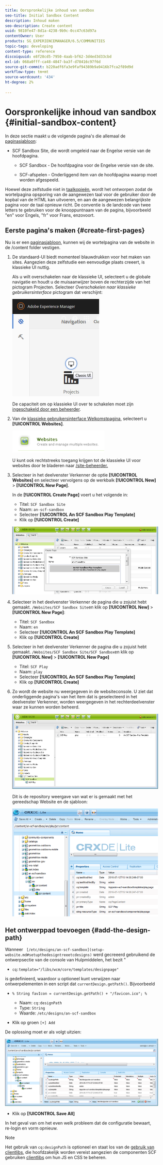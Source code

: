 ```yaml
---
title: Oorspronkelijke inhoud van sandbox
seo-title: Initial Sandbox Content
description: Inhoud maken
seo-description: Create content
uuid: 9810fe47-8d1a-4238-9b9c-0cc47c63d97a
contentOwner: User
products: SG_EXPERIENCEMANAGER/6.5/COMMUNITIES
topic-tags: developing
content-type: reference
discoiquuid: e8f28cd5-7950-4aab-bf62-3d4ed3d33cbd
exl-id: 068a0fff-ca48-4847-ba3f-d78416c97f6d
source-git-commit: b220adf6fa3e9faf94389b9a9416b7fca2f89d9d
workflow-type: tm+mt
source-wordcount: '434'
ht-degree: 2%

---
```


# Oorspronkelijke inhoud van sandbox {#initial-sandbox-content}

In deze sectie maakt u de volgende pagina&#39;s die allemaal de [paginasjabloon](initial-app.md#createthepagetemplate):

* SCF Sandbox Site, die wordt omgeleid naar de Engelse versie van de hoofdpagina.

   * SCF Sandbox - De hoofdpagina voor de Engelse versie van de site.

   * SCF-afspelen - Onderliggend item van de hoofdpagina waarop moet worden afgespeeld.

Hoewel deze zelfstudie niet in [taalkopieën](../../help/sites-administering/tc-prep.md), wordt het ontworpen zodat de wortelpagina opsporing van de aangewezen taal voor de gebruiker door de kopbal van de HTML kan uitvoeren, en aan de aangewezen belangrijkste pagina voor de taal opnieuw richt. De conventie is de landcode van twee letters te gebruiken voor de knooppuntnaam van de pagina, bijvoorbeeld &quot;en&quot; voor Engels, &quot;fr&quot; voor Frans, enzovoort.

## Eerste pagina&#39;s maken {#create-first-pages}

Nu is er een [paginasjabloon](initial-app.md#createthepagetemplate), kunnen wij de wortelpagina van de website in de /content folder vestigen.

1. De standaard-UI biedt momenteel blauwdrukken voor het maken van sites. Aangezien deze zelfstudie een eenvoudige plaats creeert, is klassieke UI nuttig.

   Als u wilt overschakelen naar de klassieke UI, selecteert u de globale navigatie en houdt u de muisaanwijzer boven de rechterzijde van het pictogram Projecten. Selecteer *Overschakelen naar klassieke gebruikersinterface* pictogram dat verschijnt:

   ![classic-ui](assets/classic-ui.png)

   De capaciteit om op klassieke UI over te schakelen moet zijn [ingeschakeld door een beheerder](../../help/sites-administering/enable-classic-ui.md).

1. Van de [klassieke gebruikersinterface Welkomstpagina](http://localhost:4502/welcome.html), selecteert u **[!UICONTROL Websites]**.

   ![classic-ui-website](assets/classic-ui-website.png)

   U kunt ook rechtstreeks toegang krijgen tot de klassieke UI voor websites door te bladeren naar [/site-beheerder.](http://localhost:4502/siteadmin)

1. Selecteer in het deelvenster Verkenner de optie **[!UICONTROL Websites]** en selecteer vervolgens op de werkbalk **[!UICONTROL New]** > **[!UICONTROL New Page]**.

   In de **[!UICONTROL Create Page]** voert u het volgende in:

   * Titel: `SCF Sandbox Site`
   * Naam: `an-scf-sandbox`
   * Selecteer **[!UICONTROL An SCF Sandbox Play Template]**
   * Klik op **[!UICONTROL Create]**

   ![classic-ui-create-page](assets/classic-ui-create-page.png)

1. Selecteer in het deelvenster Verkenner de pagina die u zojuist hebt gemaakt. `/Websites/SCF Sandbox Site`en klik op **[!UICONTROL New]** > **[!UICONTROL New Page]**:

   * Titel: `SCF Sandbox`
   * Naam: `en`
   * Selecteer **[!UICONTROL An SCF Sandbox Play Template]**
   * Klik op **[!UICONTROL Create]**

1. Selecteer in het deelvenster Verkenner de pagina die u zojuist hebt gemaakt. `/Websites/SCF Sandbox Site/SCF Sandbox`en klik op **[!UICONTROL New]** > **[!UICONTROL New Page]**

   * Titel: `SCF Play`
   * Naam: `play`
   * Selecteer **[!UICONTROL An SCF Sandbox Play Template]**
   * Klik op **[!UICONTROL Create]**

1. Zo wordt de website nu weergegeven in de websiteconsole. U ziet dat onderliggende pagina&#39;s van het item dat is geselecteerd in het deelvenster Verkenner, worden weergegeven in het rechterdeelvenster waar ze kunnen worden beheerd.

   ![classic-ui-website-page](assets/classic-ui-website-page.png)

   Dit is de repository weergave van wat er is gemaakt met het gereedschap Website en de sjabloon:

   ![classic-ui-repository-view](assets/classic-ui-repository-view.png)

## Het ontwerppad toevoegen {#add-the-design-path}

Wanneer ` [/etc/designs/an-scf-sandbox](setup-website.md#setupthedesigntreeetcdesigns)` werd gecreeerd gebruikend de ontwerpsectie van de console van Hulpmiddelen, het bezit &quot;

* `cq:template="/libs/wcm/core/templates/designpage"`

is gedefinieerd, waardoor u optioneel kunt verwijzen naar ontwerpelementen in een script dat `currentDesign.getPath()`. Bijvoorbeeld

* `% String favIcon = currentDesign.getPath() + "/favicon.ico"; %`


   * Naam: `cq:designPath`
   * Type: `String`
   * Waarde: `/etc/designs/an-scf-sandbox`

* Klik op groen `[+] Add`

De oplossing moet er als volgt uitzien:

![classic-ui-repository-path](assets/classic-ui-repository-path.png)

* Klik op **[!UICONTROL Save All]**

In het geval van om het even welk probleem dat de configuratie bewaart, re-login en vorm opnieuw.

>[!NOTE]
>
>Het gebruik van `cq:designPath` is optioneel en staat los van de [gebruik van clientlibs](develop-app.md#includeclientlibsintemplate), die hoofdzakelijk worden vereist aangezien de componenten SCF gebruiken [clientlibs](client-customize.md#clientlibs-for-scf) om hun JS en CSS te beheren.
